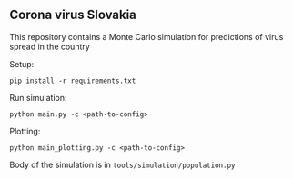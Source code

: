 ## Corona virus Slovakia

This repository contains a Monte Carlo simulation for predictions of virus spread in the country

Setup:

`pip install -r requirements.txt`

Run simulation:

`python main.py -c <path-to-config>`

Plotting:

`python main_plotting.py -c <path-to-config>`

Body of the simulation is in `tools/simulation/population.py`